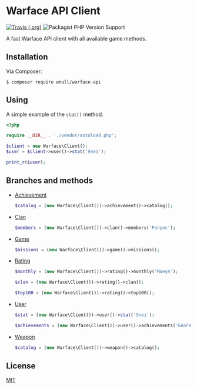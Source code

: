 # Warface API Client 
[![Travis (.org)](https://img.shields.io/travis/wnull/warface-api)](https://travis-ci.com/wnull/warface-api)
![Packagist PHP Version Support](https://img.shields.io/packagist/php-v/wnull/warface-api)

A fast Warface API client with all available game methods.

## Installation

Via Composer:

```shell
$ composer require wnull/warface-api
```

## Using

A simple example of the `stat()` method.

```php
<?php

require __DIR__ . './vendor/autoload.php';

$client = new Warface\Client();
$user = $client->user()->stat('Элез');

print_r($user);
```

## Branches and methods

- [Achievement](src/Methods/Achievement.php)
  ```php
  $catalog = (new Warface\Client())->achievement()->catalog();
  ```
 
- [Clan](src/Methods/Clan.php)
  ```php
  $members = (new Warface\Client())->clan()->members('Репулс');
  ```
 
- [Game](src/Methods/Game.php)
  ```php
  $missions = (new Warface\Client())->game()->missions();
  ```

- [Rating](src/Methods/Rating.php)
  ```php
  $monthly = (new Warface\Client())->rating()->monthly('Манул');

  $clan = (new Warface\Client())->rating()->clan();

  $top100 = (new Warface\Client())->rating()->top100();
  ```

- [User](src/Methods/User.php)
  ```php
  $stat = (new Warface\Client())->user()->stat('Элез');

  $achievements = (new Warface\Client())->user()->achievements('Блогер');
  ```

- [Weapon](src/Methods/Weapon.php)
  ```php
  $catalog = (new Warface\Client())->weapon()->catalog();
  ```


## License

[MIT](LICENSE)


